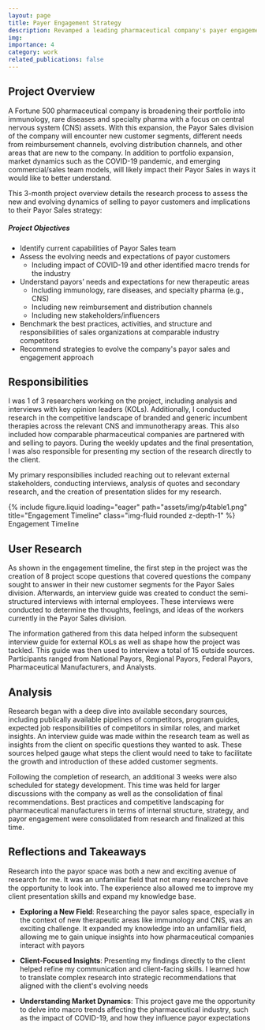```yaml
---
layout: page
title: Payer Engagement Strategy
description: Revamped a leading pharmaceutical company's payer engagement strategy as it moves from primary care to specialty care
img:
importance: 4
category: work
related_publications: false
---
```


## Project Overview

A Fortune 500 pharmaceutical company is broadening their portfolio into immunology, rare diseases and specialty pharma with a focus on central nervous system (CNS) assets. With this expansion, the Payor Sales division of the company will encounter new customer segments, different needs from reimbursement channels, evolving distribution channels, and other areas that are new to the company. In addition to portfolio expansion, market dynamics such as the COVID-19 pandemic, and emerging commercial/sales team models, will likely impact their Payor Sales in ways it would like to better understand.

This 3-month project overview details the research process to assess the new and evolving dynamics of selling to payor customers and implications to their Payor Sales strategy:

##### Project Objectives

-   Identify current capabilities of Payor Sales team
-   Assess the evolving needs and expectations of payor customers
    -   Including impact of COVID-19 and other identified macro trends for the industry
-   Understand payors’ needs and expectations for new therapeutic areas
    -   Including immunology, rare diseases, and specialty pharma (e.g., CNS)
    -   Including new reimbursement and distribution channels
    -   Including new stakeholders/influencers
-   Benchmark the best practices, activities, and structure and responsibilities of sales organizations at comparable industry competitors
-   Recommend strategies to evolve the company's payor sales and engagement approach

## Responsibilities

I was 1 of 3 researchers working on the project, including analysis and interviews with key opinion leaders (KOLs). Additionally, I conducted research in the competitive landscape of branded and generic incumbent therapies across the relevant CNS and immunotherapy areas. This also included how comparable pharmaceutical companies are partnered with and selling to payors. During the weekly updates and the final presentation, I was also responsible for presenting my section of the research directly to the client.

My primary responsibilies included reaching out to relevant external stakeholders, conducting interviews, analysis of quotes and secondary research, and the creation of presentation slides for my research.

<div class="row">
    <div class="col-sm mt-3 mt-md-0">
        {% include figure.liquid loading="eager" path="assets/img/p4table1.png" title="Engagement Timeline" class="img-fluid rounded z-depth-1" %}
    </div>
</div>
<div class="caption">
    Engagement Timeline
</div>

## User Research

As shown in the engagement timeline, the first step in the project was the creation of 8 project scope questions that covered questions the company sought to answer in their new customer segments for the Payor Sales division. Afterwards, an interview guide was created to conduct the semi-structured interviews with internal employees. These interviews were conducted to determine the thoughts, feelings, and ideas of the workers currently in the Payor Sales division.

The information gathered from this data helped inform the subsequent interview guide for external KOLs as well as shape how the project was tackled. This guide was then used to interview a total of 15 outside sources. Participants ranged from National Payors, Regional Payors, Federal Payors, Pharmaceutical Manufacturers, and Analysts.

## Analysis

Research began with a deep dive into available secondary sources, including publically available pipelines of competitors, program guides, expected job responsibilities of competitors in similar roles, and market insights. An interview guide was made within the research team as well as insights from the client on specific questions they wanted to ask. These sources helped gauge what steps the client would need to take to facilitate the growth and introduction of these added customer segments.

Following the completion of research, an additional 3 weeks were also scheduled for stategy development. This time was held for larger discussions with the company as well as the consolidation of final recommendations. Best practices and competitive landscaping for pharmaceutical manufacturers in terms of internal structure, strategy, and payor engagement were consolidated from research and finalized at this time.

## Reflections and Takeaways

Research into the payor space was both a new and exciting avenue of research for me. It was an unfamiliar field that not many researchers have the opportunity to look into. The experience also allowed me to improve my client presentation skills and expand my knowledge base.

-   **Exploring a New Field**: Researching the payor sales space, especially in the context of new therapeutic areas like immunology and CNS, was an exciting challenge. It expanded my knowledge into an unfamiliar field, allowing me to gain unique insights into how pharmaceutical companies interact with payors

-   **Client-Focused Insights**: Presenting my findings directly to the client helped refine my communication and client-facing skills. I learned how to translate complex research into strategic recommendations that aligned with the client's evolving needs

-   **Understanding Market Dynamics**: This project gave me the opportunity to delve into macro trends affecting the pharmaceutical industry, such as the impact of COVID-19, and how they influence payor expectations

